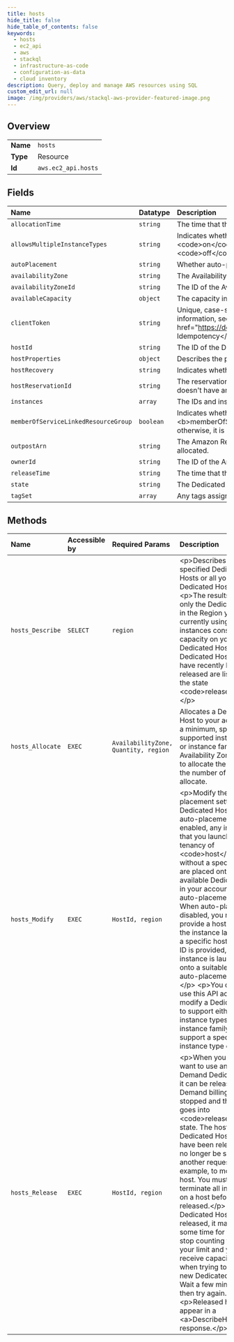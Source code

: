 ```yaml
---
title: hosts
hide_title: false
hide_table_of_contents: false
keywords:
  - hosts
  - ec2_api
  - aws    
  - stackql
  - infrastructure-as-code
  - configuration-as-data
  - cloud inventory
description: Query, deploy and manage AWS resources using SQL
custom_edit_url: null
image: /img/providers/aws/stackql-aws-provider-featured-image.png
---
```

  
    

## Overview
<table><tbody>
<tr><td><b>Name</b></td><td><code>hosts</code></td></tr>
<tr><td><b>Type</b></td><td>Resource</td></tr>
<tr><td><b>Id</b></td><td><code>aws.ec2_api.hosts</code></td></tr>
</tbody></table>

## Fields
| Name | Datatype | Description |
|:-----|:---------|:------------|
| `allocationTime` | `string` | The time that the Dedicated Host was allocated. |
| `allowsMultipleInstanceTypes` | `string` | Indicates whether the Dedicated Host supports multiple instance types of the same instance family. If the value is &lt;code&gt;on&lt;/code&gt;, the Dedicated Host supports multiple instance types in the instance family. If the value is &lt;code&gt;off&lt;/code&gt;, the Dedicated Host supports a single instance type only. |
| `autoPlacement` | `string` | Whether auto-placement is on or off. |
| `availabilityZone` | `string` | The Availability Zone of the Dedicated Host. |
| `availabilityZoneId` | `string` | The ID of the Availability Zone in which the Dedicated Host is allocated. |
| `availableCapacity` | `object` | The capacity information for instances that can be launched onto the Dedicated Host.  |
| `clientToken` | `string` | Unique, case-sensitive identifier that you provide to ensure the idempotency of the request. For more information, see &lt;a href="https://docs.aws.amazon.com/AWSEC2/latest/APIReference/Run_Instance_Idempotency.html"&gt;Ensuring Idempotency&lt;/a&gt;. |
| `hostId` | `string` | The ID of the Dedicated Host. |
| `hostProperties` | `object` | Describes the properties of a Dedicated Host. |
| `hostRecovery` | `string` | Indicates whether host recovery is enabled or disabled for the Dedicated Host. |
| `hostReservationId` | `string` | The reservation ID of the Dedicated Host. This returns a &lt;code&gt;null&lt;/code&gt; response if the Dedicated Host doesn't have an associated reservation. |
| `instances` | `array` | The IDs and instance type that are currently running on the Dedicated Host. |
| `memberOfServiceLinkedResourceGroup` | `boolean` | Indicates whether the Dedicated Host is in a host resource group. If &lt;b&gt;memberOfServiceLinkedResourceGroup&lt;/b&gt; is &lt;code&gt;true&lt;/code&gt;, the host is in a host resource group; otherwise, it is not. |
| `outpostArn` | `string` | The Amazon Resource Name (ARN) of the Amazon Web Services Outpost on which the Dedicated Host is allocated. |
| `ownerId` | `string` | The ID of the Amazon Web Services account that owns the Dedicated Host. |
| `releaseTime` | `string` | The time that the Dedicated Host was released. |
| `state` | `string` | The Dedicated Host's state. |
| `tagSet` | `array` | Any tags assigned to the Dedicated Host. |
## Methods
| Name | Accessible by | Required Params | Description |
|:-----|:--------------|:----------------|:------------|
| `hosts_Describe` | `SELECT` | `region` | &lt;p&gt;Describes the specified Dedicated Hosts or all your Dedicated Hosts.&lt;/p&gt; &lt;p&gt;The results describe only the Dedicated Hosts in the Region you're currently using. All listed instances consume capacity on your Dedicated Host. Dedicated Hosts that have recently been released are listed with the state &lt;code&gt;released&lt;/code&gt;.&lt;/p&gt; |
| `hosts_Allocate` | `EXEC` | `AvailabilityZone, Quantity, region` | Allocates a Dedicated Host to your account. At a minimum, specify the supported instance type or instance family, the Availability Zone in which to allocate the host, and the number of hosts to allocate. |
| `hosts_Modify` | `EXEC` | `HostId, region` | &lt;p&gt;Modify the auto-placement setting of a Dedicated Host. When auto-placement is enabled, any instances that you launch with a tenancy of &lt;code&gt;host&lt;/code&gt; but without a specific host ID are placed onto any available Dedicated Host in your account that has auto-placement enabled. When auto-placement is disabled, you need to provide a host ID to have the instance launch onto a specific host. If no host ID is provided, the instance is launched onto a suitable host with auto-placement enabled.&lt;/p&gt; &lt;p&gt;You can also use this API action to modify a Dedicated Host to support either multiple instance types in an instance family, or to support a specific instance type only.&lt;/p&gt; |
| `hosts_Release` | `EXEC` | `HostId, region` | &lt;p&gt;When you no longer want to use an On-Demand Dedicated Host it can be released. On-Demand billing is stopped and the host goes into &lt;code&gt;released&lt;/code&gt; state. The host ID of Dedicated Hosts that have been released can no longer be specified in another request, for example, to modify the host. You must stop or terminate all instances on a host before it can be released.&lt;/p&gt; &lt;p&gt;When Dedicated Hosts are released, it may take some time for them to stop counting toward your limit and you may receive capacity errors when trying to allocate new Dedicated Hosts. Wait a few minutes and then try again.&lt;/p&gt; &lt;p&gt;Released hosts still appear in a &lt;a&gt;DescribeHosts&lt;/a&gt; response.&lt;/p&gt; |
